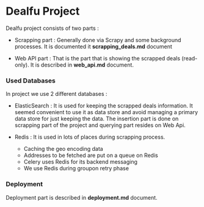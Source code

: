 Dealfu Project 
======================

Dealfu project consists of two parts :

- Scrapping part : Generally done via Scrapy and some background processes. It is documented it __scrapping_deals.md__ document

- Web API part : That is the part that is showing the scrapped deals (read-only). It is described in __web_api.md__ document.


### Used Databases

In project we use 2 different databases :

- ElasticSearch : It is used for keeping the scrapped deals information. It seemed convenient to use it
as data store and avoid managing a primary data store for just keeping the data. The insertion part is
done on scrapping part of the project and querying part resides on Web Api.

- Redis : It is used in lots of places during scrapping process.
	* Caching the geo encoding data
	* Addresses to be fetched are put on a queue on Redis
	* Celery uses Redis for its backend messaging
	* We use Redis during groupon retry phase


### Deployment 

Deployment part is described in __deployment.md__ document.